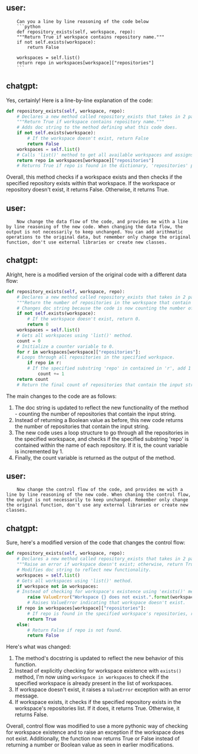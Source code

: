 

## user: 


        Can you a line by line reasoning of the code below
        ```python
        def repository_exists(self, workspace, repo):
        """Return True if workspace contains repository name."""
        if not self.exists(workspace):
            return False

        workspaces = self.list()
        return repo in workspaces[workspace]["repositories"]
        ```
        

## chatgpt: 

Yes, certainly! Here is a line-by-line explanation of the code:

```python
def repository_exists(self, workspace, repo):
    # Declares a new method called repository_exists that takes in 2 parameters i.e workspace and repo.
    """Return True if workspace contains repository name."""
    # Adds doc string to the method defining what this code does.
    if not self.exists(workspace):
        # If the workspace doesn't exist, return False
        return False
    workspaces = self.list()
    # Calls 'list()' method to get all available workspaces and assigns them to 'workspaces' variable.
    return repo in workspaces[workspace]["repositories"]
    # Returns True if repo is found in the dictionary, 'repositories' property of the passed workspace.
```

Overall, this method checks if a workspace exists and then checks if the specified repository exists within that workspace. If the workspace or repository doesn't exist, it returns False. Otherwise, it returns True.

## user: 


        Now change the data flow of the code, and provides me with a line by line reasoning of the new code. When changing the data flow, the output is not necessarily to keep unchanged. You can add arithmatic operations to the original data, but remember only change the original function, don't use external libraries or create new classes.
        

## chatgpt: 

Alright, here is a modified version of the original code with a different data flow:

```python
def repository_exists(self, workspace, repo):
    # Declares a new method called repository_exists that takes in 2 parameters i.e workspace and repo.
    """Return the number of repositories in the workspace that contain the input string."""
    # Changes doc string because the code is now counting the number of repositories that contain the input string.
    if not self.exists(workspace):
        # If the workspace doesn't exist, return 0.
        return 0
    workspaces = self.list()
    # Gets all workspaces using 'list()' method.
    count = 0
    # Initialize a counter variable to 0.
    for r in workspaces[workspace]["repositories"]:
    # Loops through all repositories in the specified workspace.
        if repo in r:
        # If the specified substring 'repo' in contained in 'r', add 1 to count.
            count += 1
    return count
    # Return the final count of repositories that contain the input string.
```

The main changes to the code are as follows:

1. The doc string is updated to reflect the new functionality of the method - counting the number of repositories that contain the input string.
2. Instead of returning a Boolean value as before, this new code returns the number of repositories that contain the input string.
3. The new code uses a loop structure to go through all the repositories in the specified workspace, and checks if the specified substring 'repo' is contained within the name of each repository. If it is, the count variable is incremented by 1.
4. Finally, the count variable is returned as the output of the method.

## user: 


        Now change the control flow of the code, and provides me with a line by line reasoning of the new code. When chaning the control flow, the output is not necessarily to keep unchanged. Remember only change the original function, don't use any external libraries or create new classes.
        

## chatgpt: 

Sure, here's a modified version of the code that changes the control flow:

```python
def repository_exists(self, workspace, repo):
    # Declares a new method called repository_exists that takes in 2 parameters i.e workspace and repo.
    """Raise an error if workspace doesn't exist; otherwise, return True if repo exists in workspace."""
    # Modifies doc string to reflect new functionality.
    workspaces = self.list()
    # Gets all workspaces using 'list()' method.
    if workspace not in workspaces:
    # Instead of checking for workspace's existence using 'exists()' method, now checking if workspace is present in workspaces list.
        raise ValueError("Workspace {} does not exist.".format(workspace))
        # Raises ValueError indicating that workspace doesn't exist.
    if repo in workspaces[workspace]["repositories"]:
        # If repo is found in the specified workspace's repositories, return True.
        return True
    else:
        # Return False if repo is not found.
        return False
```

Here's what was changed:

1. The method's docstring is updated to reflect the new behavior of this function.
2. Instead of explicitly checking for workspace existence with `exists()` method, I'm now using `workspace in workspaces` to check if the specified workspace is already present in the list of workspaces.
3. If workspace doesn't exist, it raises a `ValueError` exception with an error message.
4. If workspace exists, it checks if the specified repository exists in the workspace's repositories list. If it does, it returns True. Otherwise, it returns False.

Overall, control flow was modified to use a more pythonic way of checking for workspace existence and to raise an exception if the workspace does not exist. Additionally, the function now returns True or False instead of returning a number or Boolean value as seen in earlier modifications.